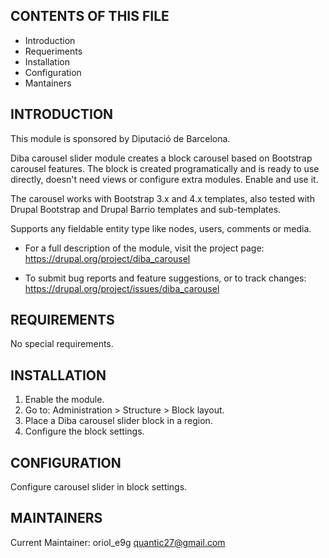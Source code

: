 CONTENTS OF THIS FILE
---------------------

 * Introduction
 * Requeriments
 * Installation
 * Configuration
 * Mantainers


INTRODUCTION
------------

This module is sponsored by Diputació de Barcelona.

Diba carousel slider module creates a block carousel based on Bootstrap carousel
features. The block is created programatically and is ready to use directly,
doesn't need views or configure extra modules. Enable and use it.

The carousel works with Bootstrap 3.x and 4.x templates, also tested with Drupal
Bootstrap and Drupal Barrio templates and sub-templates.

Supports any fieldable entity type like nodes, users, comments or media.

 * For a full description of the module, visit the project page:
   https://drupal.org/project/diba_carousel

 * To submit bug reports and feature suggestions, or to track changes:
   https://drupal.org/project/issues/diba_carousel


REQUIREMENTS
------------

No special requirements.


INSTALLATION
------------

1. Enable the module.
2. Go to: Administration > Structure > Block layout.
3. Place a Diba carousel slider block in a region.
4. Configure the block settings.


CONFIGURATION
-------------

Configure carousel slider in block settings.


MAINTAINERS
-----------

Current Maintainer: oriol_e9g <quantic27@gmail.com>
